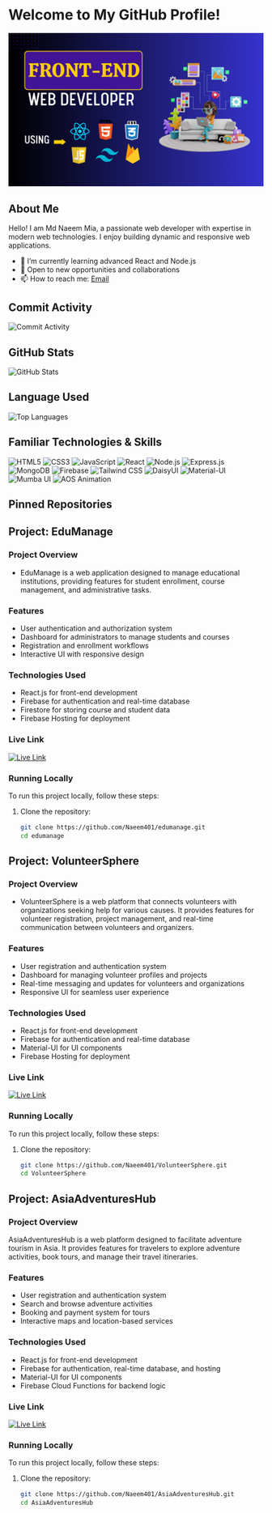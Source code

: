 # Welcome to My GitHub Profile!

![Banner Image](https://github.com/Naeemmia4/MdNaeemMia/blob/main/banner1.png)

## About Me

Hello! I am Md Naeem Mia, a passionate web developer with expertise in modern web technologies. I enjoy building dynamic and responsive web applications.

- 🌱 I’m currently learning advanced React and Node.js
- 💼 Open to new opportunities and collaborations
- 📫 How to reach me: [Email](mailto:mdnaeemm401@gmail.com)

## Commit Activity

![Commit Activity](https://img.shields.io/github/commit-activity/m/Naeem401/edumanage-server?style=flat-square)

## GitHub Stats

![GitHub Stats](https://github-readme-stats.vercel.app/api?username=Naeem401&show_icons=true&theme=radical)

## Language Used

![Top Languages](https://github-readme-stats.vercel.app/api/top-langs/?username=Naeem401&layout=compact&theme=radical)

## Familiar Technologies & Skills

![HTML5](https://img.shields.io/badge/-HTML5-E34F26?style=flat-square&logo=html5&logoColor=white)
![CSS3](https://img.shields.io/badge/-CSS3-1572B6?style=flat-square&logo=css3&logoColor=white)
![JavaScript](https://img.shields.io/badge/-JavaScript-F7DF1E?style=flat-square&logo=javascript&logoColor=black)
![React](https://img.shields.io/badge/-React-61DAFB?style=flat-square&logo=react&logoColor=black)
![Node.js](https://img.shields.io/badge/-Node.js-339933?style=flat-square&logo=node.js&logoColor=white)
![Express.js](https://img.shields.io/badge/-Express.js-000000?style=flat-square&logo=express&logoColor=white)
![MongoDB](https://img.shields.io/badge/-MongoDB-47A248?style=flat-square&logo=mongodb&logoColor=white)
![Firebase](https://img.shields.io/badge/-Firebase-FFCA28?style=flat-square&logo=firebase&logoColor=black)
![Tailwind CSS](https://img.shields.io/badge/-Tailwind%20CSS-38B2AC?style=flat-square&logo=tailwind-css&logoColor=white)
![DaisyUI](https://img.shields.io/badge/-DaisyUI-38B2AC?style=flat-square&logo=daisyui&logoColor=white)
![Material-UI](https://img.shields.io/badge/-Material%20UI-0081CB?style=flat-square&logo=material-ui&logoColor=white)
![Mumba UI](https://img.shields.io/badge/-Mumba%20UI-0081CB?style=flat-square&logo=mumba-ui&logoColor=white)
![AOS Animation](https://img.shields.io/badge/-AOS%20Animation-424242?style=flat-square&logo=aos&logoColor=white)

## Pinned Repositories

## Project: EduManage

### Project Overview

- EduManage is a web application designed to manage educational institutions, providing features for student enrollment, course management, and administrative tasks.

### Features

- User authentication and authorization system
- Dashboard for administrators to manage students and courses
- Registration and enrollment workflows
- Interactive UI with responsive design

### Technologies Used

- React.js for front-end development
- Firebase for authentication and real-time database
- Firestore for storing course and student data
- Firebase Hosting for deployment

### Live Link

[![Live Link](https://img.shields.io/badge/-Live%20Link-9cf?style=flat-square)](https://edumanage-8f958.web.app/)

### Running Locally

To run this project locally, follow these steps:

1. Clone the repository:
   ```bash
   git clone https://github.com/Naeem401/edumanage.git
   cd edumanage


## Project: VolunteerSphere

### Project Overview

- VolunteerSphere is a web platform that connects volunteers with organizations seeking help for various causes. It provides features for volunteer registration, project management, and real-time communication between volunteers and organizers.

### Features

- User registration and authentication system
- Dashboard for managing volunteer profiles and projects
- Real-time messaging and updates for volunteers and organizations
- Responsive UI for seamless user experience

### Technologies Used

- React.js for front-end development
- Firebase for authentication and real-time database
- Material-UI for UI components
- Firebase Hosting for deployment

### Live Link

[![Live Link](https://img.shields.io/badge/-Live%20Link-9cf?style=flat-square)](https://volunteersphere-3fe43.web.app/)

### Running Locally

To run this project locally, follow these steps:

1. Clone the repository:
   ```bash
   git clone https://github.com/Naeem401/VolunteerSphere.git
   cd VolunteerSphere


## Project: AsiaAdventuresHub

### Project Overview

AsiaAdventuresHub is a web platform designed to facilitate adventure tourism in Asia. It provides features for travelers to explore adventure activities, book tours, and manage their travel itineraries.

### Features

- User registration and authentication system
- Search and browse adventure activities
- Booking and payment system for tours
- Interactive maps and location-based services

### Technologies Used

- React.js for front-end development
- Firebase for authentication, real-time database, and hosting
- Material-UI for UI components
- Firebase Cloud Functions for backend logic

### Live Link

[![Live Link](https://img.shields.io/badge/-Live%20Link-9cf?style=flat-square)](https://asiaadventureshub.web.app/)

### Running Locally

To run this project locally, follow these steps:

1. Clone the repository:
   ```bash
   git clone https://github.com/Naeem401/AsiaAdventuresHub.git
   cd AsiaAdventuresHub

